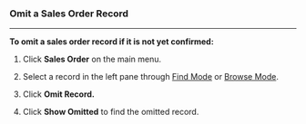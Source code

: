 ### Omit a Sales Order Record
___________________________

**To omit a sales order record if it is not yet confirmed:** 

1. Click **Sales Order** on the main menu. 

2. Select a record in the left pane through [Find Mode](https://github.com/Fx-Professional-Services/HorizonDocs/blob/main/Horizon%20User%20Guide/Searching%20on%20Horizon/Find%20Mode.md) or [Browse Mode](https://github.com/Fx-Professional-Services/HorizonDocs/blob/main/Horizon%20User%20Guide/Searching%20on%20Horizon/Browse%20Mode.mdd). 

3. Click **Omit Record.**

4. Click **Show Omitted** to find the omitted record. 
